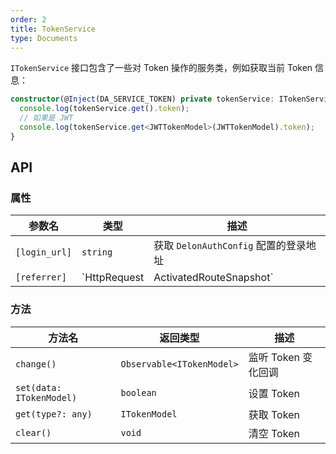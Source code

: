 ```yaml
---
order: 2
title: TokenService
type: Documents
---
```


`ITokenService` 接口包含了一些对 Token 操作的服务类，例如获取当前 Token 信息：

```ts
constructor(@Inject(DA_SERVICE_TOKEN) private tokenService: ITokenService) {
  console.log(tokenService.get().token);
  // 如果是 JWT
  console.log(tokenService.get<JWTTokenModel>(JWTTokenModel).token);
}
```

## API

### 属性

| 参数名        | 类型               | 描述                                  |
|---------------|--------------------|-------------------------------------|
| `[login_url]` | `string`           | 获取 `DelonAuthConfig` 配置的登录地址 |
| `[referrer]`  | `HttpRequest<any> | ActivatedRouteSnapshot` | 获取授权失败前路由信息                |

### 方法

| 方法名                   | 返回类型                  | 描述                |
|--------------------------|---------------------------|-------------------|
| `change()`               | `Observable<ITokenModel>` | 监听 Token 变化回调 |
| `set(data: ITokenModel)` | `boolean`                 | 设置 Token          |
| `get(type?: any)`        | `ITokenModel`             | 获取 Token          |
| `clear()`                | `void`                    | 清空 Token          |
